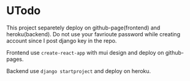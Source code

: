 # UTodo

This project separetely deploy on github-page(frontend) and heroku(backend). Do not use your favrioute password while creating account since I post django key in the repo.

Frontend use `create-react-app` with mui design and deploy on github-pages.

Backend use `django startproject` and deploy on heroku.
